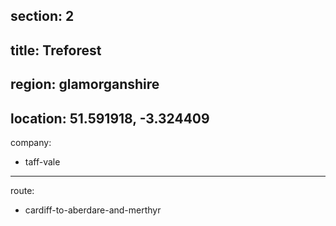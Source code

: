 section: 2
----
title: Treforest
----
region: glamorganshire
----
location: 51.591918, -3.324409
----
company:
- taff-vale
----
route:
- cardiff-to-aberdare-and-merthyr
